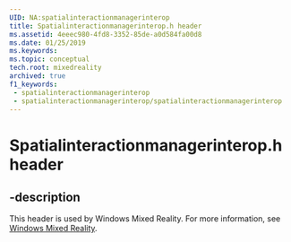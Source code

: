 ```yaml
---
UID: NA:spatialinteractionmanagerinterop
title: Spatialinteractionmanagerinterop.h header
ms.assetid: 4eeec980-4fd8-3352-85de-a0d584fa00d8
ms.date: 01/25/2019
ms.keywords: 
ms.topic: conceptual
tech.root: mixedreality
archived: true
f1_keywords:
 - spatialinteractionmanagerinterop
 - spatialinteractionmanagerinterop/spatialinteractionmanagerinterop
---
```


# Spatialinteractionmanagerinterop.h header


## -description

This header is used by Windows Mixed Reality. For more information, see [Windows Mixed Reality](../_mixedreality/index.md).

